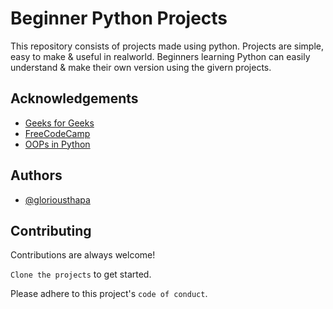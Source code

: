 
# Beginner Python Projects  

This repository consists of projects made using python.
Projects are simple, easy to make & useful in realworld.
Beginners learning Python can easily understand & make their 
own version using the givern projects.


## Acknowledgements

 - [Geeks for Geeks](https://www.geeksforgeeks.org/python-programming-language/)
 - [FreeCodeCamp](https://www.youtube.com/watch?v=8DvywoWv6fI)
 - [OOPs in Python](https://www.youtube.com/watch?v=qiSCMNBIP2g)


## Authors

- [@gloriousthapa](https://www.twitter.com/tgloryyy)


## Contributing

Contributions are always welcome!

`Clone the projects` to get started.

Please adhere to this project's `code of conduct`.


